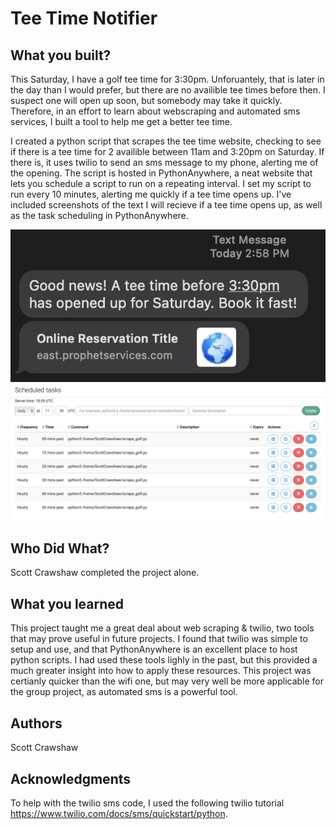 # Tee Time Notifier


## What you built? 

This Saturday, I have a golf tee time for 3:30pm. Unforuantely, that is later in the day than I would prefer, but there are no availible tee times before then. I suspect one will open up soon, but somebody may take it quickly. Therefore, in an effort to learn about webscraping and automated sms services, I built a tool to help me get a better tee time.  
  
I created a python script that scrapes the tee time website, checking to see if there is a tee time for 2 availible between 11am and 3:20pm on Saturday. If there is, it uses twilio to send an sms message to my phone, alerting me of the opening. The script is hosted in PythonAnywhere, a neat website that lets you schedule a script to run on a repeating interval. I set my script to run every 10 minutes, alerting me quickly if a tee time opens up. I've included screenshots of the text I will recieve if a tee time opens up, as well as the task scheduling in PythonAnywhere.

![Text Example](https://github.com/dartmouth-cs98/hack-a-thing-21f-1-scott-crawshaw/blob/main/Golf%20Scraping/text_example.png?raw=true "Text Example")  
![PythonAnywhere](https://github.com/dartmouth-cs98/hack-a-thing-21f-1-scott-crawshaw/blob/main/Golf%20Scraping/tasks.png?raw=true "PythonAnywhere")

## Who Did What?

Scott Crawshaw completed the project alone.

## What you learned

This project taught me a great deal about web scraping & twilio, two tools that may prove useful in future projects. I found that twilio was simple to setup and use, and that PythonAnywhere is an excellent place to host python scripts. I had used these tools lighly in the past, but this provided a much greater insight into how to apply these resources. This project was certianly quicker than the wifi one, but may very well be more applicable for the group project, as automated sms is a powerful tool.

## Authors

Scott Crawshaw

## Acknowledgments

To help with the twilio sms code, I used the following twilio tutorial https://www.twilio.com/docs/sms/quickstart/python.
